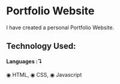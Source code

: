 # Portfolio Website

I have created a personal Portfolio Website.

## Technology Used:

#### Languages :↴ 
◉ HTML, ◉ CSS, ◉ Javascript
